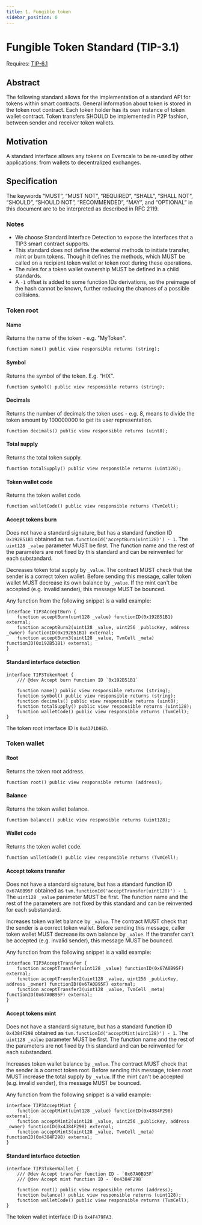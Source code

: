 ```yaml
---
title: 1. Fungible token
sidebar_position: 0
---
```


# Fungible Token Standard (TIP-3.1)

Requires: [TIP-6.1](./../TIP-6/1.md)

## Abstract

The following standard allows for the implementation of a standard API for tokens within smart contracts. General information about token is stored in the token root contract. Each token holder has its own instance of token wallet contract. Token transfers SHOULD be implemented in P2P fashion, between sender and receiver token wallets.

## Motivation

A standard interface allows any tokens on Everscale to be re-used by other applications: from wallets to decentralized exchanges.

## Specification

The keywords “MUST”, “MUST NOT”, “REQUIRED”, “SHALL”, “SHALL NOT”, “SHOULD”, “SHOULD NOT”, “RECOMMENDED”, “MAY”, and “OPTIONAL” in this document are to be interpreted as described in RFC 2119.

### Notes

- We choose Standard Interface Detection to expose the interfaces that a TIP3 smart contract supports.
- This standard does not define the external methods to initiate transfer, mint or burn tokens.
  Though it defines the methods, which MUST be called on a recipient token wallet or token root during these operations.
- The rules for a token wallet ownership MUST be defined in a child standards.
- A `-1` offset is added to some function IDs derivations, so the preimage of the hash cannot be known, further reducing the chances of a possible collisions.

### Token root

#### Name

Returns the name of the token - e.g. "MyToken".

```solidity
function name() public view responsible returns (string);
```

#### Symbol

Returns the symbol of the token. E.g. “HIX”.

```solidity
function symbol() public view responsible returns (string);
```

#### Decimals

Returns the number of decimals the token uses - e.g. 8, means to divide the token amount by 100000000 to get its user representation.

```solidity
function decimals() public view responsible returns (uint8);
```

#### Total supply

Returns the total token supply.

```solidity
function totalSupply() public view responsible returns (uint128);
```

#### Token wallet code

Returns the token wallet code.

```solidity
function walletCode() public view responsible returns (TvmCell);
```

#### Accept tokens burn

Does not have a standard signature, but has a standard function ID `0x192B51B1` obtained as `tvm.functionId('acceptBurn(uint128)') - 1`. The `uint128 _value` parameter MUST be first. The function name and the rest of the parameters are not fixed by this standard and can be reinvented for each substandard.

Decreases token total supply by `_value`. The contract MUST check that the sender is a correct token wallet. Before sending this message, caller token wallet MUST decrease its own balance by `_value`. If the mint can't be accepted (e.g. invalid sender), this message MUST be bounced.

Any function from the following snippet is a valid example:

```solidity
interface TIP3AcceptBurn {
    function acceptBurn(uint128 _value) functionID(0x192B51B1) external;
    function acceptBurn2(uint128 _value, uint256 _publicKey, address _owner) functionID(0x192B51B1) external;
    function acceptBurn3(uint128 _value, TvmCell _meta) functionID(0x192B51B1) external;
}
```

#### Standard interface detection

```solidity
interface TIP3TokenRoot {
    /// @dev Accept burn function ID `0x192B51B1`
    
    function name() public view responsible returns (string);
    function symbol() public view responsible returns (string);
    function decimals() public view responsible returns (uint8);
    function totalSupply() public view responsible returns (uint128);
    function walletCode() public view responsible returns (TvmCell);
}
```

The token root interface ID is `0x4371D8ED`.

### Token wallet

#### Root

Returns the token root address.

```solidity
function root() public view responsible returns (address);
```

#### Balance

Returns the token wallet balance.

```solidity
function balance() public view responsible returns (uint128);
```

#### Wallet code

Returns the token wallet code.

```solidity
function walletCode() public view responsible returns (TvmCell);
```

#### Accept tokens transfer

Does not have a standard signature, but has a standard function ID `0x67A0B95F` obtained as `tvm.functionId('acceptTransfer(uint128)') - 1`. The `uint128 _value` parameter MUST be first. The function name and the rest of the parameters are not fixed by this standard and can be reinvented for each substandard.

Increases token wallet balance by `_value`. The contract MUST check that the sender is a correct token wallet. Before sending this message, caller token wallet MUST decrease its own balance by `_value`. If the transfer can't be accepted (e.g. invalid sender), this message MUST be bounced.

Any function from the following snippet is a valid example:

```solidity
interface TIP3AcceptTransfer {
    function acceptTransfer(uint128 _value) functionID(0x67A0B95F) external;
    function acceptTransfer2(uint128 _value, uint256 _publicKey, address _owner) functionID(0x67A0B95F) external;
    function acceptTransfer3(uint128 _value, TvmCell _meta) functionID(0x67A0B95F) external;
}
```

#### Accept tokens mint

Does not have a standard signature, but has a standard function ID `0x4384F298` obtained as `tvm.functionId('acceptMint(uint128)') - 1`. The `uint128 _value` parameter MUST be first. The function name and the rest of the parameters are not fixed by this standard and can be reinvented for each substandard.

Increases token wallet balance by `_value`. The contract MUST check that the sender is a correct token root. Before sending this message, token root MUST increase the total supply by `_value`. If the mint can't be accepted (e.g. invalid sender), this message MUST be bounced.

Any function from the following snippet is a valid example:

```solidity
interface TIP3AcceptMint {
    function acceptMint(uint128 _value) functionID(0x4384F298) external;
    function acceptMint2(uint128 _value, uint256 _publicKey, address _owner) functionID(0x4384F298) external;
    function acceptMint3(uint128 _value, TvmCell _meta) functionID(0x4384F298) external;
}
```

#### Standard interface detection

```solidity
interface TIP3TokenWallet {
    /// @dev Accept transfer function ID - `0x67A0B95F`
    /// @dev Accept mint function ID - `0x4384F298`
    
    function root() public view responsible returns (address);
    function balance() public view responsible returns (uint128);
    function walletCode() public view responsible returns (TvmCell);
}
```

The token wallet interface ID is `0x4F479FA3`.
